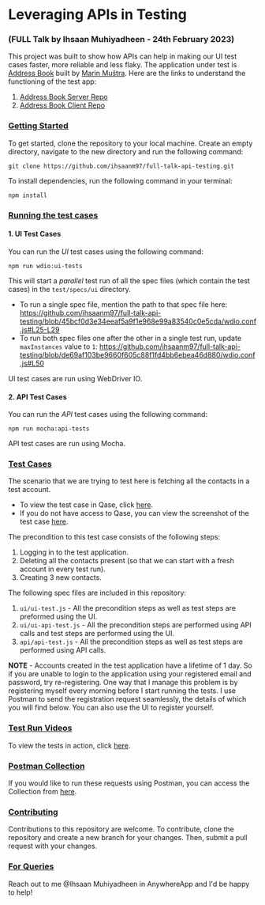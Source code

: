 # Leveraging APIs in Testing   
### (FULL Talk by Ihsaan Muhiyadheen - 24th February 2023)

This project was built to show how APIs can help in making our UI test cases faster, more reliable and less flaky. The application under test is [Address Book](https://mmustra-address-book.herokuapp.com/) built by [Marin Muštra](https://github.com/mmustra). Here are the links to understand the functioning of the test app:
1) [Address Book Server Repo](https://github.com/mmustra/address-book-server)
2) [Address Book Client Repo](https://github.com/mmustra/address-book-client)

### <ins>Getting Started</ins>

To get started, clone the repository to your local machine. Create an empty directory, navigate to the new directory and run the following command:
```console
git clone https://github.com/ihsaanm97/full-talk-api-testing.git
```
To install dependencies, run the following command in your terminal:
```console
npm install
```

### <ins>Running the test cases</ins>
#### 1. UI Test Cases
You can run the *UI* test cases using the following command:
```console
npm run wdio:ui-tests
```
This will start a *parallel* test run of all the spec files (which contain the test cases) in the `test/specs/ui` directory.
- To run a single spec file, mention the path to that spec file here:
https://github.com/ihsaanm97/full-talk-api-testing/blob/45bcf0d3e34eeaf5a9f1e968e99a83540c0e5cda/wdio.conf.js#L25-L29
- To run both spec files one after the other in a single test run, update `maxInstances` value to `1`:
https://github.com/ihsaanm97/full-talk-api-testing/blob/de69af103be9660f605c88f1fd4bb6ebea46d880/wdio.conf.js#L50

UI test cases are run using WebDriver IO.

#### 2. API Test Cases
You can run the *API* test cases using the following command:
```console
npm run mocha:api-tests
```
API test cases are run using Mocha.

### <ins>Test Cases</ins>
The scenario that we are trying to test here is fetching all the contacts in a test account.
- To view the test case in Qase, click [here](https://app.qase.io/project/DP?case=9&previewMode=modal&suite=3).
- If you do not have access to Qase, you can view the screenshot of the test case [here](https://share.anysnap.app/fNltGP7wNMf4).

The precondition to this test case consists of the following steps:
1) Logging in to the test application.
2) Deleting all the contacts present (so that we can start with a fresh account in every test run).
3) Creating 3 new contacts.

The following spec files are included in this repository:
1) `ui/ui-test.js` - All the precondition steps as well as test steps are preformed using the UI.
2) `ui/ui-api-test.js` - All the precondition steps are performed using API calls and test steps are performed using the UI.
3) `api/api-test.js` - All the precondition steps as well as test steps are performed using API calls. 

**NOTE** - Accounts created in the test application have a lifetime of 1 day. So if you are unable to login to the application using your registered email and password, try re-registering. One way that I manage this problem is by registering myself every morning before I start running the tests. I use Postman to send the registration request seamlessly, the details of which you will find below. You can also use the UI to register yourself.

### <ins>Test Run Videos</ins>
To view the tests in action, click [here](https://photos.app.goo.gl/VZrW89pJiyPNfSqv8).

### <ins>Postman Collection</ins>
If you would like to run these requests using Postman, you can access the Collection from [here](https://www.postman.com/flight-meteorologist-26086939/workspace/full-talk-feb-2023-mmustra-heroku-address-book/collection/21133180-932784f4-0b0c-4315-af80-dd810dee690d?action=share&creator=21133180).

### <ins>Contributing</ins>
Contributions to this repository are welcome. To contribute, clone the repository and create a new branch for your changes. Then, submit a pull request with your changes.

### <ins>For Queries</ins>
Reach out to me @Ihsaan Muhiyadheen in AnywhereApp and I'd be happy to help!
